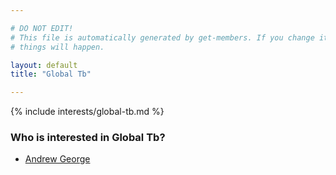 ```yaml
---

# DO NOT EDIT!
# This file is automatically generated by get-members. If you change it, bad
# things will happen.

layout: default
title: "Global Tb"

---
```


{% include interests/global-tb.md %}

### Who is interested in Global Tb?


* [Andrew George](members/andrew-george.html)
